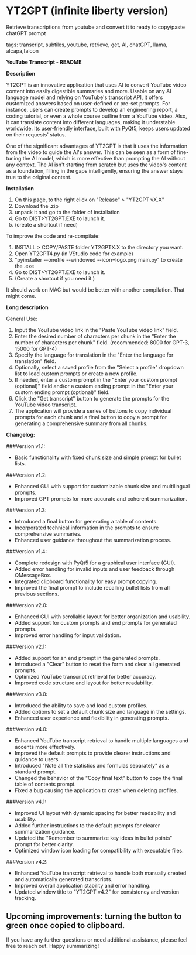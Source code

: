 # YT2GPT (infinite liberty version)
 Retrieve transcriptions from youtube and convert it to ready to copy/paste chatGPT prompt

 tags: transcript, subtiles, youtube, retrieve, get, AI, chatGPT, llama, alcapa,falcon

**YouTube Transcript - README**

**Description**

YT2GPT is an innovative application that uses AI to convert YouTube video content into easily digestible summaries and more. Usable on any AI language model and relying on YouTube's transcript API, it offers customized answers based on user-defined or pre-set prompts. For instance, users can create prompts to develop an engineering report, a coding tutorial, or even a whole course outline from a YouTube video. Also, it can translate content into different languages, making it understable worldwide. Its user-friendly interface, built with PyQt5, keeps users updated on their requests' status. 

One of the significant advantages of YT2GPT is that it uses the information from the video to guide the AI's answer. This can be seen as a form of fine-tuning the AI model, which is more effective than prompting the AI without any context. The AI isn't starting from scratch but uses the video's content as a foundation, filling in the gaps intelligently, ensuring the answer stays true to the original content.

**Installation** 

1. On this page, to the right click on "Release" > "YT2GPT vX.X"
2. Download the .zip
3. unpack it and go to the folder of installation
4. Go to DIST>YT2GPT.EXE to launch it.
5. (create a shortcut if need)

To improve the code and re-compilate:
1. INSTALL > COPY/PASTE folder YT2GPTX.X to the directory you want.
2. Open YT2GPT4.py (in VStudio code for example)
3. "pyinstaller --onefile --windowed --icon=logo.png main.py" to create the .exe
5. Go to DIST>YT2GPT.EXE to launch it. 
6. (Create a shortcut if you need it.)

It should work on MAC but would be better with another compilation. That might come.

**Long description**

General Use:
1. Input the YouTube video link in the "Paste YouTube video link" field.
2. Enter the desired number of characters per chunk in the "Enter the number of characters per chunk" field. (recommended: 8000 for GPT-3, 15000 for GPT-4)
3. Specify the language for translation in the "Enter the language for translation" field.
4. Optionally, select a saved profile from the "Select a profile" dropdown list to load custom prompts or create a new profile.
5. If needed, enter a custom prompt in the "Enter your custom prompt (optional)" field and/or a custom ending prompt in the "Enter your custom ending prompt (optional)" field.
6. Click the "Get transcript" button to generate the prompts for the YouTube video transcript.
7. The application will provide a series of buttons to copy individual prompts for each chunk and a final button to copy a prompt for generating a comprehensive summary from all chunks.



**Changelog:**

###Version v1.1:

- Basic functionality with fixed chunk size and simple prompt for bullet lists.

###Version v1.2:

- Enhanced GUI with support for customizable chunk size and multilingual prompts.
- Improved GPT prompts for more accurate and coherent summarization.

###Version v1.3:

- Introduced a final button for generating a table of contents.
- Incorporated technical information in the prompts to ensure comprehensive summaries.
- Enhanced user guidance throughout the summarization process.

###Version v1.4:

- Complete redesign with PyQt5 for a graphical user interface (GUI).
- Added error handling for invalid inputs and user feedback through QMessageBox.
- Integrated clipboard functionality for easy prompt copying.
- Improved the final prompt to include recalling bullet lists from all previous sections.

###Version v2.0:

- Enhanced GUI with scrollable layout for better organization and usability.
- Added support for custom prompts and end prompts for generated prompts.
- Improved error handling for input validation.

###Version v2.1:

- Added support for an end prompt in the generated prompts.
- Introduced a "Clear" button to reset the form and clear all generated prompts.
- Optimized YouTube transcript retrieval for better accuracy.
- Improved code structure and layout for better readability.

###Version v3.0:

- Introduced the ability to save and load custom profiles.
- Added options to set a default chunk size and language in the settings.
- Enhanced user experience and flexibility in generating prompts.

###Version v4.0:

- Enhanced YouTube transcript retrieval to handle multiple languages and accents more effectively.
- Improved the default prompts to provide clearer instructions and guidance to users.
- Introduced "Note all the statistics and formulas separately" as a standard prompt.
- Changed the behavior of the "Copy final text" button to copy the final table of contents prompt.
- Fixed a bug causing the application to crash when deleting profiles.

###Version v4.1:

- Improved UI layout with dynamic spacing for better readability and usability.
- Added further instructions to the default prompts for clearer summarization guidance.
- Updated the "Remember to summarize key ideas in bullet points" prompt for better clarity.
- Optimized window icon loading for compatibility with executable files.

###Version v4.2:

- Enhanced YouTube transcript retrieval to handle both manually created and automatically generated transcripts.
- Improved overall application stability and error handling.
- Updated window title to "YT2GPT v4.2" for consistency and version tracking.

Upcoming improvements: turning the button to green once copied to clipboard.
---

If you have any further questions or need additional assistance, please feel free to reach out. Happy summarizing!
